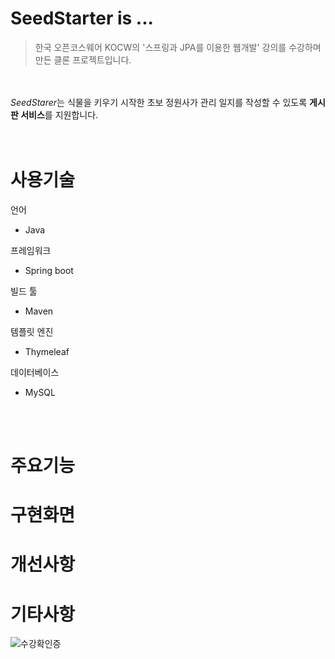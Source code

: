 
# SeedStarter is ... 

> 한국 오픈코스웨어 KOCW의 '스프링과 JPA를 이용한 웹개발' 강의를 수강하며 만든 클론 프로젝트입니다.



</br></br>
*SeedStarer*는 식물을 키우기 시작한 초보 정원사가 관리 일지를 작성할 수 있도록 **게시판 서비스**를 지원합니다.
</br></br></br>



# 사용기술

언어
  * Java

프레임워크
  * Spring boot

빌드 툴
  * Maven

템플릿 엔진
  * Thymeleaf

데이터베이스
  * MySQL

</br></br>

# 주요기능

# 구현화면

# 개선사항

# 기타사항

![수강확인증](./images/수강확인증_1.)


